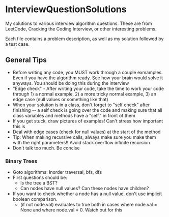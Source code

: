 # InterviewQuestionSolutions
My solutions to various interview algorithm questions. These are from LeetCode, Cracking the Coding Interview, or other interesting problems.

Each file contains a problem description, as well as my solution followed by a test case.

## General Tips
- Before writing any code, you MUST work through a couple exmamples. Even if you have the algorithm ready. See how your brain would solve it anyways. You should be doing this during the interview
- "Edge check" - After writing your code, take the time to work your code through 1) a normal example, 2) a more tricky normal example, 3) an edge case (null values or something like that)
- When your solution is in a class, don't forget to "self check" after finishing -- a self check is going over the code and making sure that all class variables and methods have a "self." in front of them
- If you get stuck, draw pictures of examples! Can't stress how important this is
- Deal with edge cases (check for null values) at the start of the method
- Tip: When making recursive calls, always make sure you make them with the right parameters!! Avoid stack overflow infinite recursion
- Don't talk too much. Be concise

### Binary Trees
- Goto algorithms: Inorder traversal, bfs, dfs
- First questions should be:
    - Is the tree a BST?
    - Can nodes have null values? Can these nodes have children?
- If you want to check whether a node has a null value, don't use implicit boolean comparison.
  - (if not node.val) evaluates to true both in cases where node.val = None and where node.val = 0. Watch out for this
